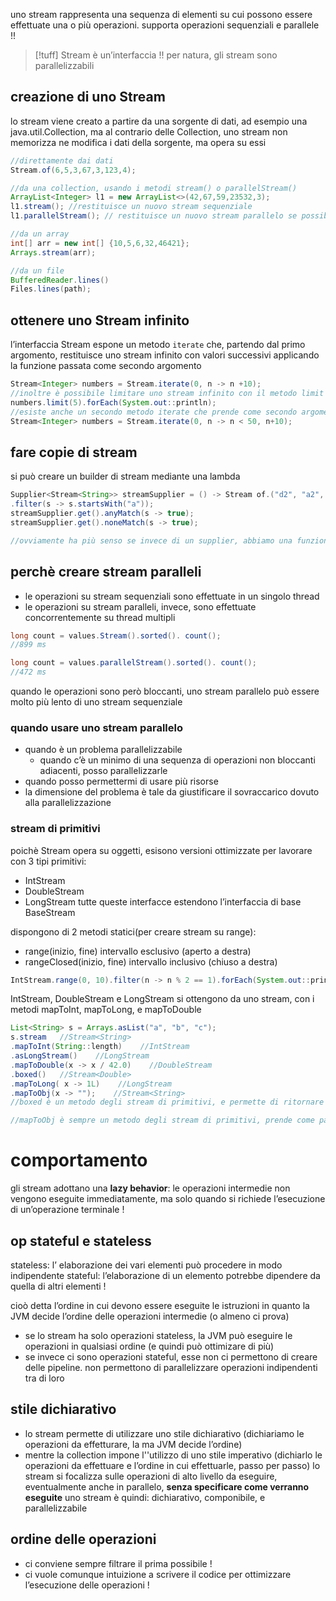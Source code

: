  uno stream rappresenta una sequenza di elementi su cui possono essere effettuate una o più operazioni.
supporta operazioni sequenziali e parallele !!

>[!tuff] Stream è un’interfaccia !!
>per natura, gli stream sono parallelizzabili

## creazione di uno Stream
lo stream viene creato a partire da una sorgente di dati, ad esempio una java.util.Collection, ma al contrario delle Collection, uno stream non memorizza ne modifica i dati della sorgente, ma opera su essi
```java
//direttamente dai dati
Stream.of(6,5,3,67,3,123,4);

//da una collection, usando i metodi stream() o parallelStream()
ArrayList<Integer> l1 = new ArrayList<>(42,67,59,23532,3);
l1.stream(); //restituisce un nuovo stream sequenziale
l1.parallelStream(); // restituisce un nuovo stream parallelo se possibile (altrimenti restituisce uno stream sequenziale)

//da un array
int[] arr = new int[] {10,5,6,32,46421};
Arrays.stream(arr);

//da un file
BufferedReader.lines()
Files.lines(path);
```

## ottenere uno Stream infinito
l’interfaccia Stream espone un metodo `iterate` che, partendo dal primo argomento, restituisce uno stream infinito con valori successivi applicando la funzione passata come secondo argomento
```java
Stream<Integer> numbers = Stream.iterate(0, n -> n +10);
//inoltre è possibile limitare uno stream infinito con il metodo limit
numbers.limit(5).forEach(System.out::println);
//esiste anche un secondo metodo iterate che prende come secondo argomento un predicato (la funzione diventa il terzo argomento). lo stream smette di dare valori (esce) quando il predicato del terzo argomento è false
Stream<Integer> numbers = Stream.iterate(0, n -> n < 50, n+10);
```
## fare copie di stream
si può creare un builder di stream mediante una lambda 
```java
Supplier<Stream<String>> streamSupplier = () -> Stream of.("d2", "a2", "b1", "b3", "c")
.filter(s -> s.startsWith("a"));
streamSupplier.get().anyMatch(s -> true);
streamSupplier.get().noneMatch(s -> true);

//ovviamente ha più senso se invece di un supplier, abbiamo una funzione che prende in input una Collection e restituisce uno stream su tale Collection
```

## perchè creare stream paralleli
- le operazioni su stream sequenziali sono effettuate in un singolo thread
- le operazioni su stream paralleli, invece, sono effettuate concorrentemente su thread multipli
```java
long count = values.Stream().sorted(). count();
//899 ms

long count = values.parallelStream().sorted(). count();
//472 ms
```
quando le operazioni sono però bloccanti, uno stream parallelo può essere molto più lento di uno stream sequenziale 
### quando usare uno stream parallelo
- quando è un problema parallelizzabile 
	- quando c’è un minimo di una sequenza di operazioni non bloccanti adiacenti, posso parallelizzarle
- quando posso permettermi di usare più risorse
- la dimensione del problema è tale da giustificare il sovraccarico dovuto alla parallelizzazione


### stream di primitivi
poichè Stream opera su oggetti, esisono versioni ottimizzate per lavorare con 3 tipi primitivi:
- IntStream
- DoubleStream
- LongStream
tutte queste interfacce estendono l’interfaccia di base BaseStream

dispongono di 2 metodi statici(per creare stream su range):
- range(inizio, fine) intervallo esclusivo (aperto a destra)
- rangeClosed(inizio, fine) intervallo inclusivo (chiuso a destra)
```java
IntStream.range(0, 10).filter(n -> n % 2 == 1).forEach(System.out::println);
```

IntStream, DoubleStream e LongStream si ottengono da uno stream, con i metodi mapToInt, mapToLong, e mapToDouble
```java
List<String> s = Arrays.asList("a", "b", "c");
s.stream   //Stream<String>
.mapToInt(String::length)    //IntStream
.asLongStream()    //LongStream
.mapToDouble(x -> x / 42.0)    //DoubleStream
.boxed()   //Stream<Double>
.mapToLong( x -> 1L)    //LongStream
.mapToObj(x -> "");    //Stream<String>
//boxed è un metodo degli stream di primitivi, e permette di ritornare a uno Stream di tipo Integer/Double/Long

//mapToObj è sempre un metodo degli stream di primitivi, prende come parametro una IntFunction (una Function che ha come primo tipo un Integer) e ritorna uno stream con il risultato della function applicata agli elementi
```


# comportamento
gli stream adottano una **lazy behavior**: le operazioni intermedie non vengono eseguite immediatamente, ma solo quando si richiede l’esecuzione di un’operazione terminale !
## op stateful e stateless
stateless: l’ elaborazione dei vari elementi può procedere in modo indipendente
stateful: l’elaborazione di un elemento potrebbe dipendere da quella di altri elementi !

cioò detta l’ordine in cui devono essere eseguite le istruzioni in quanto la JVM decide l’ordine delle operazioni intermedie (o almeno ci prova)
- se lo stream ha solo operazioni stateless, la JVM può eseguire le operazioni in qualsiasi ordine (e quindi può ottimizare di più)
- se invece ci sono operazioni stateful, esse non ci permettono di creare delle pipeline. non permettono di parallelizzare operazioni indipendenti tra di loro

## stile dichiarativo
- lo stream permette di utilizzare uno stile dichiarativo (dichiariamo le operazioni da effetturare, la ma JVM decide l’ordine)
- mentre la collection impone l''utilizzo di uno stile imperativo (dichiarlo le operazioni da effettuare e l’ordine in cui effettuarle, passo per passo)
lo stream si focalizza sulle operazioni di alto livello da eseguire, eventualmente anche in parallelo, **senza specificare come verranno eseguite**
uno stream è quindi: dichiarativo, componibile, e parallelizzabile

## ordine delle operazioni
- ci conviene sempre filtrare il prima possibile !
- ci vuole comunque intuizione a scrivere il codice per ottimizzare l’esecuzione delle operazioni !